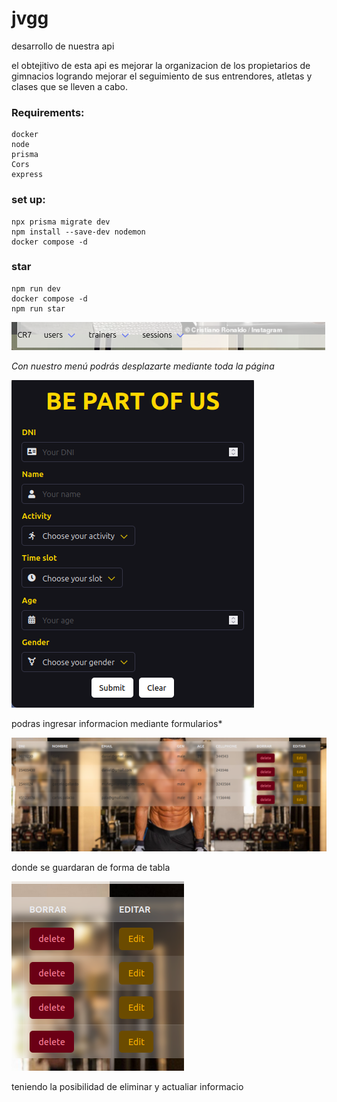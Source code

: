 # jvgg
desarrollo de nuestra api

el  obtejitivo de esta api es mejorar la organizacion de los propietarios de gimnacios logrando mejorar el seguimiento de sus entrendores, atletas y clases que se lleven a cabo.


### Requirements:
    docker
    node
    prisma
    Cors
    express

### set up:
    npx prisma migrate dev
    npm install --save-dev nodemon
    docker compose -d


### star 
    npm run dev
    docker compose -d
    npm run star


![con nuestro menu podras desplazarme mediandote toda la pagina](frontend/IMG/menu.png)

*Con nuestro menú podrás desplazarte mediante toda la página*


![podras ingresar informacion mediante formularios](frontend/IMG/formulario.png)


podras ingresar informacion mediante formularios*


![donde se guardaran de forma de tabla](frontend/IMG/lista.png)


donde se guardaran de forma de tabla

![teniendo la posibilidad de eliminar y actualiar informacion](frontend/IMG/botones.png)



teniendo la posibilidad de eliminar y actualiar informacio
    

